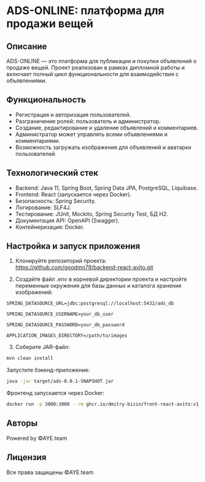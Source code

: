 # ADS-ONLINE: платформа для продажи вещей #

## Описание ## 

ADS-ONLINE — это платформа для публикации и покупки объявлений о продаже вещей.
Проект реализован в рамках дипломной работы и включает полный цикл функциональности для взаимодействия с объявлениями.

## Функциональность ##
- Регистрация и авторизация пользователей.
- Разграничение ролей: пользователь и администратор.
- Создание, редактирование и удаление объявлений и комментариев.
- Администратор может управлять всеми объявлениями и комментариями.
- Возможность загружать изображения для объявлений и аватарки пользователей.

## Технологический стек ##
- Backend: Java 11, Spring Boot, Spring Data JPA, PostgreSQL, Liquibase.
- Frontend: React (запускается через Docker).
- Безопасность: Spring Security.
- Логирование: SLF4J.
- Тестирование: JUnit, Mockito, Spring Security Test, БД H2.
- Документация API: OpenAPI (Swagger).
- Контейнеризация: Docker.

## Настройка и запуск приложения ##
1. Клонируйте репозиторий проекта:
   https://github.com/goodmn79/backend-react-avito.git

2. Создайте файл .env в корневой директории проекта и настройте переменные окружения для базы данных и каталога хранения изображений:
```properties
SPRING_DATASOURCE_URL=jdbc:postgresql://localhost:5432/ads_db

SPRING_DATASOURCE_USERNAME=your_db_user

SPRING_DATASOURCE_PASSWORD=your_db_password

APPLICATION_IMAGES_DIRECTORY=/path/to/images
```
3. Соберите JAR-файл:
```bash
mvn clean install 
```
Запустите бэкенд-приложение:
```bash
java -jar target/ads-0.0.1-SNAPSHOT.jar
```
Фронтенд запускается через Docker:
```bash
docker run -p 3000:3000 --rm ghcr.io/dmitry-bizin/front-react-avito:v1.21
```

## Авторы ##
Powered by ©AYE.team

## Лицензия ##
Все права защищены ©AYE.team
